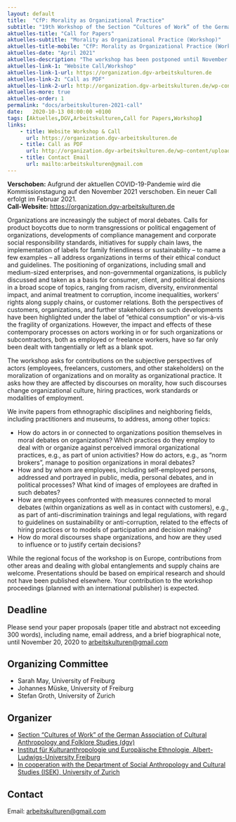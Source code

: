 ```yaml
---
layout: default
title:  "CfP: Morality as Organizational Practice"
subtitle: "19th Workshop of the Section “Cultures of Work” of the German Association of Cultural Anthropology and Folklore Studies (dgv), 22.–23. April 2021, Freiburg"
aktuelles-title: "Call for Papers"
aktuelles-subtitle: "Morality as Organizational Practice (Workshop)"
aktuelles-title-mobile: "CfP: Morality as Organizational Practice (Workshop)"
aktuelles-date: "April 2021"
aktuelles-description: "The workshop has been postponed until November 2021. A new call for papers will be circulated in February 2021."
aktuelles-link-1: "Website Call/Workshop"
aktuelles-link-1-url: https://organization.dgv-arbeitskulturen.de
aktuelles-link-2: "Call as PDF"
aktuelles-link-2-url: http://organization.dgv-arbeitskulturen.de/wp-content/uploads/2020/10/cfp-morality-as-organizational-practice.pdf
aktuelles-more: true
aktuelles-order: 1
permalink: "docs/arbeitskulturen-2021-call"
date:   2020-10-13 08:00:00 +0100
tags: [Aktuelles,DGV,Arbeitskulturen,Call for Papers,Workshop]
links:
    - title: Website Workshop & Call
      url: https://organization.dgv-arbeitskulturen.de
    - title: Call as PDF
      url: http://organization.dgv-arbeitskulturen.de/wp-content/uploads/2020/10/cfp-morality-as-organizational-practice.pdf
    - title: Contact Email
      url: mailto:arbeitskulturen@gmail.com
---
```

<div class="notification is-danger">
<b>Verschoben:</b> Aufgrund der aktuellen COVID-19-Pandemie wird die Kommissionstagung auf den November 2021 verschoben. Ein neuer Call erfolgt im Februar 2021.
</div>

<div class="notification is-warning">
<strong>Call-Website:</strong> <a href="https://organization.dgv-arbeitskulturen.de">https://organization.dgv-arbeitskulturen.de</a>
</div>

Organizations are increasingly the subject of moral debates. Calls for product boycotts due to norm transgressions or political engagement of organizations, developments of compliance management and corporate social responsibility standards, initiatives for supply chain laws, the implementation of labels for family friendliness or sustainability – to name a few examples – all address organizations in terms of their ethical conduct and guidelines. The positioning of organizations, including small and medium-sized enterprises, and non-governmental organizations, is publicly discussed and taken as a basis for consumer, client, and political decisions in a broad scope of topics, ranging from racism, diversity, environmental impact, and animal treatment to corruption, income inequalities, workers’ rights along supply chains, or customer relations. Both the perspectives of customers, organizations, and further stakeholders on such developments have been highlighted under the label of “ethical consumption” or vis-à-vis the fragility of organizations. However, the impact and effects of these contemporary processes on actors working in or for such organizations or subcontractors, both as employed or freelance workers, have so far only been dealt with tangentially or left as a blank spot.

The workshop asks for contributions on the subjective perspectives of actors (employees, freelancers, customers, and other stakeholders) on the moralization of organizations and on morality as organizational practice. It asks how they are affected by discourses on morality, how such discourses change organizational culture, hiring practices, work standards or modalities of employment.

We invite papers from ethnographic disciplines and neighboring fields, including practitioners and museums, to address, among other topics:

* How do actors in or connected to organizations position themselves in moral debates on organizations? Which practices do they employ to deal with or organize against perceived immoral organizational practices, e.g., as part of union activities? How do actors, e.g., as “norm brokers”, manage to position organizations in moral debates?
* How and by whom are employees, including self-employed persons, addressed and portrayed in public, media, personal debates, and in political processes? What kind of images of employees are drafted in such debates?
* How are employees confronted with measures connected to moral debates (within organizations as well as in contact with customers), e.g., as part of anti-discrimination trainings and legal regulations, with regard to guidelines on sustainability or anti-corruption, related to the effects of hiring practices or to models of participation and decision making?
* How do moral discourses shape organizations, and how are they used to influence or to justify certain decisions?

While the regional focus of the workshop is on Europe, contributions from other areas and dealing with global entanglements and supply chains are welcome. Presentations should be based on empirical research and should not have been published elsewhere. Your contribution to the workshop proceedings (planned with an international publisher) is expected.

## Deadline
Please send your paper proposals (paper title and abstract not exceeding 300 words), including name, email address, and a brief biographical note, until November 20, 2020 to [arbeitskulturen@gmail.com](mailto:arbeitskulturen@gmail.com)

## Organizing Committee
* Sarah May, University of Freiburg 
* Johannes Müske, University of Freiburg
* Stefan Groth, University of Zurich

## Organizer
* [Section “Cultures of Work” of the German Association of Cultural Anthropology and Folklore Studies (dgv)](https://www.dgv-arbeitskulturen.de)
* [Institut für Kulturanthropologie und Europäische Ethnologie, Albert-Ludwigs-University Freiburg](https://www.kaee.uni-freiburg.de)
* [In cooperation with the Department of Social Anthropology and Cultural Studies (ISEK), University of Zurich](https://www.isek.uzh.ch/de/populärekulturen.html)

## Contact
Email: [arbeitskulturen@gmail.com](mailto:arbeitskulturen@gmail.com)
